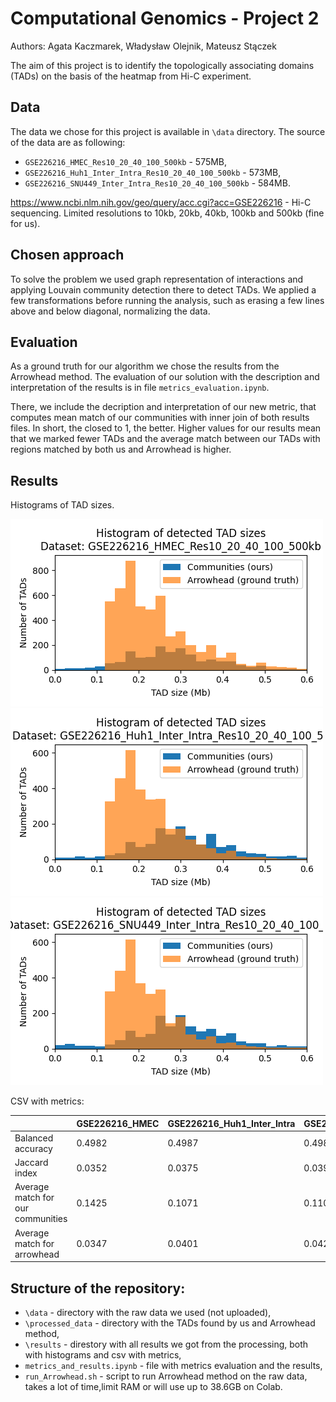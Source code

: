 # Computational Genomics - Project 2
Authors: Agata Kaczmarek, Władysław Olejnik, Mateusz Stączek

The aim of this project is to identify the topologically associating domains (TADs) on the basis of the heatmap from Hi-C experiment.

## Data
The data we chose for this project is available in `\data` directory. The source of the data are as following: 
 - `GSE226216_HMEC_Res10_20_40_100_500kb` - 575MB,
 - `GSE226216_Huh1_Inter_Intra_Res10_20_40_100_500kb` - 573MB,
 - `GSE226216_SNU449_Inter_Intra_Res10_20_40_100_500kb` - 584MB.
 
https://www.ncbi.nlm.nih.gov/geo/query/acc.cgi?acc=GSE226216 - Hi-C sequencing. Limited resolutions to 10kb, 20kb, 40kb, 100kb and 500kb (fine for us). 

## Chosen approach
To solve the problem we used graph representation of interactions and applying Louvain community detection there to detect TADs. We applied a few transformations before running the analysis, such as erasing a few lines above and below diagonal, normalizing the data. 

## Evaluation
As a ground truth for our algorithm we chose the results from the Arrowhead method. The evaluation of our solution with the description and interpretation of the results is in file `metrics_evaluation.ipynb`.

There, we include the decription and interpretation of our new metric, that computes mean match of our communities with inner join of both results files. In short, the closed to 1, the better. Higher values for our results mean that we marked fewer TADs and the average match between our TADs with regions matched by both us and Arrowhead is higher.

## Results

Histograms of TAD sizes.

![](results/histogram_GSE226216_HMEC_Res10_20_40_100_500kb.png)
![](results/histogram_GSE226216_Huh1_Inter_Intra_Res10_20_40_100_500kb.png)
![](results/histogram_GSE226216_SNU449_Inter_Intra_Res10_20_40_100_500kb.png)

CSV with metrics:

|                                      | GSE226216_HMEC | GSE226216_Huh1_Inter_Intra | GSE226216_SNU449_Inter_Intra |
|--------------------------------------|----------------|----------------------------|------------------------------|
| Balanced accuracy                    | 0.4982         | 0.4987                     | 0.4988                       |
| Jaccard index                        | 0.0352         | 0.0375                     | 0.0391                       |
| Average match for our communities    | 0.1425         | 0.1071                     | 0.1106                      |
| Average match for arrowhead          | 0.0347         | 0.0401                     | 0.0425                       |


## Structure of the repository:
- `\data` - directory with the raw data we used (not uploaded),
- `\processed_data` - directory with the TADs found by us and Arrowhead method,
- `\results` - direstory with all results we got from the processing, both with histograms and csv with metrics,
- `metrics_and_results.ipynb` - file with metrics evaluation and the results,
- `run_Arrowhead.sh` - script to run Arrowhead method on the raw data, takes a lot of time,limit RAM or will use up to 38.6GB on Colab.
